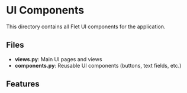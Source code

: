 # UI Components

This directory contains all Flet UI components for the application.

## Files

- **views.py**: Main UI pages and views
- **components.py**: Reusable UI components (buttons, text fields, etc.)

## Features
